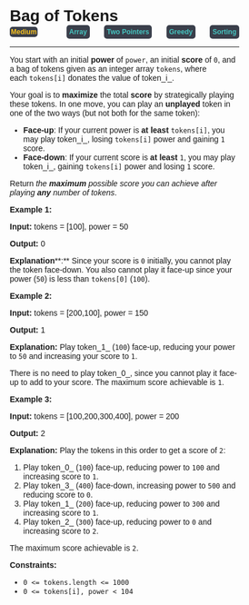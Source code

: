 
<style>
*{
    font-family: "Plus Jakarta Sans", sans-serif;
    padding: 0;
    margin: 0;
    box-sizing: border-box;
}
.diff{
    background: #3a3f4b;
    padding: 5px;
    width: max-content;
    border-radius: 5px;
    font-size: 12px;
    font-family: "Plus Jakarta Sans", sans-serif;
    font-weight: 700;
}
</style>

# Bag of Tokens

<div style="display: flex; justify-content: space-between; align-items: center">
<div class="diff" style="color: #fac31d;padding: 2px; background-color: '#3a3f4b'; border-radius: 5px;">Medium</div>
<br>
<div class="diff" style="color: #46c6c2">Array</div>
<div class="diff" style="color: #46c6c2">Two Pointers</div>
<div class="diff" style="color: #46c6c2">Greedy</div>
<div class="diff" style="color: #46c6c2">Sorting</div>
</div>

---

You start with an initial **power** of `power`, an initial **score** of `0`, and a bag of tokens given as an integer array `tokens`, where each `tokens[i]` donates the value of token_i_.

Your goal is to **maximize** the total **score** by strategically playing these tokens. In one move, you can play an **unplayed** token in one of the two ways (but not both for the same token):

*   **Face-up**: If your current power is **at least** `tokens[i]`, you may play token_i_, losing `tokens[i]` power and gaining `1` score.
*   **Face-down**: If your current score is **at least** `1`, you may play token_i_, gaining `tokens[i]` power and losing `1` score.

Return _the **maximum** possible score you can achieve after playing **any** number of tokens_.

**Example 1:**

**Input:** tokens = \[100\], power = 50

**Output:** 0

**Explanation****:** Since your score is `0` initially, you cannot play the token face-down. You also cannot play it face-up since your power (`50`) is less than `tokens[0]` (`100`).

**Example 2:**

**Input:** tokens = \[200,100\], power = 150

**Output:** 1

**Explanation:** Play token_1_ (`100`) face-up, reducing your power to `50` and increasing your score to `1`.

There is no need to play token_0_, since you cannot play it face-up to add to your score. The maximum score achievable is `1`.

**Example 3:**

**Input:** tokens = \[100,200,300,400\], power = 200

**Output:** 2

**Explanation:** Play the tokens in this order to get a score of `2`:

1.  Play token_0_ (`100`) face-up, reducing power to `100` and increasing score to `1`.
2.  Play token_3_ (`400`) face-down, increasing power to `500` and reducing score to `0`.
3.  Play token_1_ (`200`) face-up, reducing power to `300` and increasing score to `1`.
4.  Play token_2_ (`300`) face-up, reducing power to `0` and increasing score to `2`.

The maximum score achievable is `2`.

**Constraints:**

*   `0 <= tokens.length <= 1000`
*   `0 <= tokens[i], power < 104`
